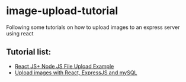 # image-upload-tutorial

Following some tutorials on how to upload images to an express server using react

## Tutorial list:

- [React JS+ Node JS File Upload Example](https://www.tutsmake.com/react-js-node-js-file-upload-tutorial-with-example/)
- [Upload images with React, ExpressJS and mySQL](https://dev.to/maureenoldyck/upload-images-with-react-expressjs-and-mysql-47jn)
